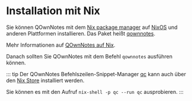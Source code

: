# Installation mit Nix

Sie können QOwnNotes mit dem [Nix package manager](https://nixos.wiki/wiki/Nix_package_manager) auf [NixOS](https://nixos.org/) und anderen Plattformen installieren. Das Paket heißt [qownnotes](https://search.nixos.org/packages?channel=unstable&show=qownnotes).

Mehr Informationen auf [QOwnNotes auf Nix](https://search.nixos.org/packages?channel=unstable&show=qownnotes).

Danach sollten Sie QOwnNotes mit dem Befehl `qownnotes` ausführen können.

::: tip
Der QOwnNotes Befehlszeilen-Snippet-Manager [qc](https://github.com/qownnotes/qc) kann auch über den [Nix Store](https://search.nixos.org/packages?channel=unstable&show=qc) installiert werden.

Sie können es mit den Aufruf `nix-shell -p qc --run qc` ausprobieren.
:::
